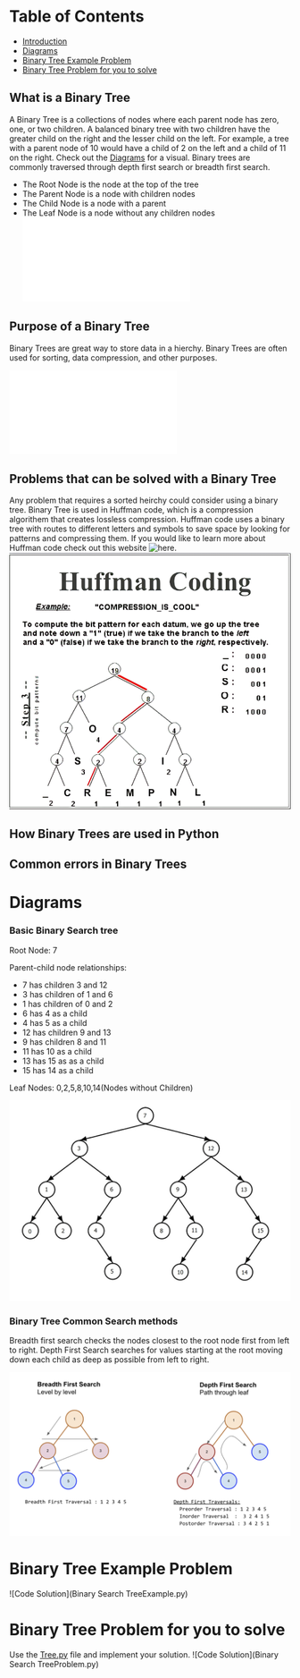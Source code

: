 # Table of Contents
- [Introduction](#Introduction)
- [Diagrams](#Diagrams)
- [Binary Tree Example Problem](#Binary-Tree-Example-Problem)
- [Binary Tree Problem for you to solve](#Binary-Tree-Problem-for-you-to-solve)

## What is a Binary Tree
A Binary Tree is a collections of nodes where each parent node has zero, one, or two children. A balanced binary tree with two children have the greater child on the right and the lesser child on the left. For example, a tree with a parent node of 10 would have a child of 2 on the left and a child of 11 on the right. Check out the [Diagrams](#Diagrams) for a visual. Binary trees are commonly traversed through depth first search or breadth first search.

- The Root Node is the node at the top of the tree
- The Parent Node is a node with children nodes
- The Child Node is a node with a parent
- The Leaf Node is a node without any children nodes
 ![Code example of a Binary Search Tree](Tree.py)

## Purpose of a Binary Tree
Binary Trees are great way to store data in a hierchy. Binary Trees are often used for sorting, data compression, and other purposes. 

![Code example](TreeIntroduction.py)


## Problems that can be solved with a Binary Tree
Any problem that requires a sorted heirchy could consider using a binary tree. Binary Tree is used in Huffman code, which is a compression algorithem that creates lossless compression. Huffman code uses a binary tree with routes to different letters and symbols to save space by looking for patterns and compressing them. If you would like to learn more about Huffman code check out this website ![here](https://www.geeksforgeeks.org/huffman-coding-greedy-algo-3/).
![Huffman Code(https://th.bing.com/th/id/R.b44993ee9afd517675298f5e01461662?rik=sQSObPQEiZcFzw&riu=http%3a%2f%2fi.stack.imgur.com%2f1fEJE.png&ehk=pzt1wIyP22t8MJoAS2KWuT9U55Y1TLDCRWZI%2fuRqyzk%3d&risl=&pid=ImgRaw&r=0&sres=1&sresct=1))](huffmanCode.png)

## How Binary Trees are used in Python


## Common errors in Binary Trees


# Diagrams

### Basic Binary Search tree
Root Node: 7

Parent-child node relationships: 
- 7 has children 3 and 12
- 3 has children of 1 and 6
- 1 has children of 0 and 2
- 6 has 4 as a child
- 4 has 5 as a child
- 12 has children 9 and 13
- 9 has children 8 and 11
- 11 has 10 as a child
- 13 has 15 as as a child
- 15 has 14 as a child

Leaf Nodes: 0,2,5,8,10,14(Nodes without Children)

![Binary Search Tree Example](Tree.jpg)

### Binary Tree Common Search methods

Breadth first search checks the nodes closest to the root node first from left to right. Depth First Search searches for values starting at the root moving down each child as deep as possible from left to right. 

![Breadth First Search and Depth First Search(https://i.imgur.com/bfitrJw.png)](tree2.png)


# Binary Tree Example Problem

![Code Solution](Binary Search TreeExample.py)


# Binary Tree Problem for you to solve
Use the [Tree.py](Tree.py) file and implement your solution.
![Code Solution](Binary Search TreeProblem.py)